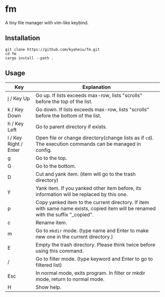 # fm

A tiny file manager with vim-like keybind.

## Installation

```
git clone https://github.com/kyoheiu/fm.git
cd fm
cargo install --path .
```

## Usage

| Key                   | Explanation                                                                                                                       |
| --------------------- | --------------------------------------------------------------------------------------------------------------------------------- |
| j / Key Up            | Go up. If lists exceeds max-row, lists "scrolls" before the top of the list.                                                      |
| k / Key Down          | Go down. If lists exceeds max-row, lists "scrolls" before the bottom of the list.                                                 |
| h / Key Left          | Go to parent directory if exists.                                                                                                 |
| l / Key Right / Enter | Open file or change directory(change lists as if `cd`). The execution commands can be managed in config.                          |
| g                     | Go to the top.                                                                                                                    |
| G                     | Go to the bottom.                                                                                                                 |
| D                     | Cut and yank item. (item will go to the trash directory)                                                                          |
| y                     | Yank item. If you yanked other item before, its information will be replaced by this one.                                         |
| p                     | Copy yanked item to the current directory. If item with same name exists, copied item will be renamed with the suffix "\_copied". |
| c                     | Rename item.                                                                                                                      |
| m                     | Go to `mkdir` mode. (type name and Enter to make new one in the current directory.)                                               |
| E                     | Empty the trash directory. Please think twice before using this command.                                                          |
| /                     | Go to filter mode. (type keyword and Enter to go to filtered list)                                                                |
| Esc                   | In normal mode, exits program. In filter or mkdir mode, return to normal mode.                                                    |
| H                     | Show help.                                                                                                                        |
